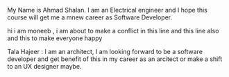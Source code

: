 My Name is Ahmad Shalan. I am an Electrical engineer and I hope this course will get me a mnew career as Software Developer.

hi i am moneeb , i am about to make a conflict in this line 
and this line also 
and this to make everyone happy 
 
Tala Hajeer : I am an architect, I am looking forward to be a software developer and get benefit of this in my career as an arcitect or make a shift to an UX designer maybe.
